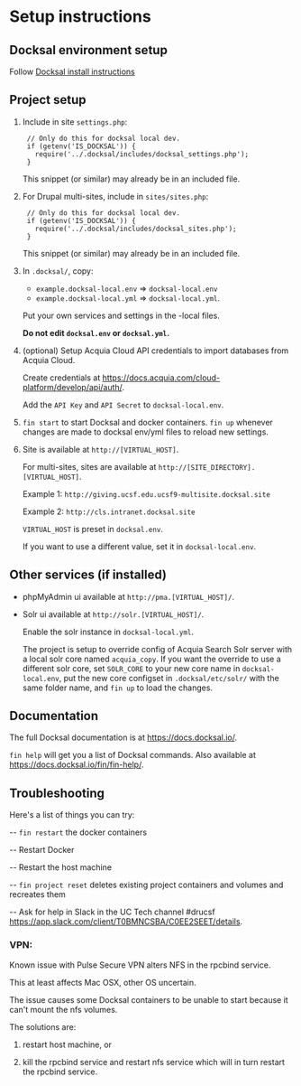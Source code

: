 
# Setup instructions

## Docksal environment setup

Follow [Docksal install instructions](https://docksal.io/installation)

## Project setup

1. Include in site `settings.php`:

        // Only do this for docksal local dev.
        if (getenv('IS_DOCKSAL')) {
          require('../.docksal/includes/docksal_settings.php');
        }

    This snippet (or similar) may already be in an included file.


2. For Drupal multi-sites, include in `sites/sites.php`:

        // Only do this for docksal local dev.
        if (getenv('IS_DOCKSAL')) {
          require('../.docksal/includes/docksal_sites.php');
        }

    This snippet (or similar) may already be in an included file.

3. In `.docksal/`, copy:
   - `example.docksal-local.env` => `docksal-local.env`
   - `example.docksal-local.yml` => `docksal-local.yml`.

    Put your own services and settings in the -local files.

    **Do not edit `docksal.env` or `docksal.yml`.**

4. (optional) Setup Acquia Cloud API credentials to import databases from Acquia
    Cloud.

    Create credentials at
    https://docs.acquia.com/cloud-platform/develop/api/auth/.

    Add the `API Key` and `API Secret` to `docksal-local.env`.

5. `fin start` to start Docksal and docker containers.
  `fin up` whenever changes are made to docksal env/yml files to reload new
  settings.

6. Site is available at `http://[VIRTUAL_HOST]`.

    For multi-sites, sites are available at
    `http://[SITE_DIRECTORY].[VIRTUAL_HOST]`.

    Example 1: `http://giving.ucsf.edu.ucsf9-multisite.docksal.site`

    Example 2: `http://cls.intranet.docksal.site`

    `VIRTUAL_HOST` is preset in `docksal.env`.

    If you want to use a different value, set it in `docksal-local.env`.


## Other services (if installed)

- phpMyAdmin ui available at `http://pma.[VIRTUAL_HOST]/`.

- Solr ui available at `http://solr.[VIRTUAL_HOST]/`.

  Enable the solr instance in `docksal-local.yml`.

  The project is setup to override config of Acquia Search Solr server with
  a local solr core named `acquia_copy`. If you want the override to use a
  different solr core, set `SOLR_CORE` to your new core name in
  `docksal-local.env`, put the new core configset in `.docksal/etc/solr/`
  with the same folder name, and `fin up` to load the changes.


## Documentation

The full Docksal documentation is at https://docs.docksal.io/.

`fin help` will get you a list of Docksal commands.
Also available at https://docs.docksal.io/fin/fin-help/.


## Troubleshooting

Here's a list of things you can try:

-- `fin restart` the docker containers

-- Restart Docker

-- Restart the host machine

-- `fin project reset` deletes existing project containers and volumes and
  recreates them

-- Ask for help in Slack in the UC Tech channel #drucsf
  https://app.slack.com/client/T0BMNCSBA/C0EE2SEET/details.

### VPN:

Known issue with Pulse Secure VPN alters NFS in the rpcbind service.

This at least affects Mac OSX, other OS uncertain.

The issue causes some Docksal containers to be unable to start because it
can't mount the nfs volumes.

The solutions are:

1. restart host machine, or

2. kill the rpcbind service and restart nfs service which will in turn restart
  the rpcbind service.
